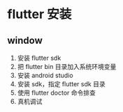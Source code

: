 # flutter 安装

## window

1. 安装 flutter sdk
2. 把 flutter bin 目录加入系统环境变量
3. 安装 android studio
4. 安装 sdk，指定 flutter sdk 目录
5. 使用 flutter doctor 命令排查
6. 真机调试